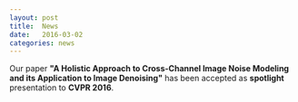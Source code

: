 ```yaml
---
layout: post
title:  News
date:   2016-03-02
categories: news
---
```

Our paper **"A Holistic Approach to Cross-Channel Image Noise Modeling and its Application to Image Denoising"** has been accepted as **spotlight** presentation to **CVPR 2016**.
